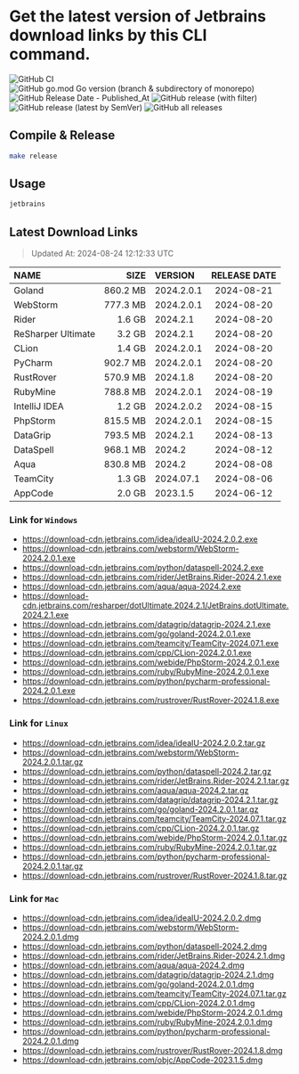# Get the latest version of Jetbrains download links by this CLI command.

![GitHub CI](https://github.com/designinlife/jetbrains/actions/workflows/ci.yml/badge.svg)
![GitHub go.mod Go version (branch & subdirectory of monorepo)](https://img.shields.io/github/go-mod/go-version/designinlife/jetbrains/master)
![GitHub Release Date - Published_At](https://img.shields.io/github/release-date/designinlife/jetbrains)
![GitHub release (with filter)](https://img.shields.io/github/v/release/designinlife/jetbrains)
![GitHub release (latest by SemVer)](https://img.shields.io/github/downloads/designinlife/jetbrains/v1.1.10/total)
![GitHub all releases](https://img.shields.io/github/downloads/designinlife/jetbrains/total)

## Compile & Release

```bash
make release
```

## Usage

```bash
jetbrains
```

## Latest Download Links

> Updated At: 2024-08-24 12:12:33 UTC

| NAME | SIZE | VERSION | RELEASE DATE |
| :-- | --: | :-- | :--: |
| Goland | 860.2 MB | 2024.2.0.1 | 2024-08-21 |
| WebStorm | 777.3 MB | 2024.2.0.1 | 2024-08-20 |
| Rider | 1.6 GB | 2024.2.1 | 2024-08-20 |
| ReSharper Ultimate | 3.2 GB | 2024.2.1 | 2024-08-20 |
| CLion | 1.4 GB | 2024.2.0.1 | 2024-08-20 |
| PyCharm | 902.7 MB | 2024.2.0.1 | 2024-08-20 |
| RustRover | 570.9 MB | 2024.1.8 | 2024-08-20 |
| RubyMine | 788.8 MB | 2024.2.0.1 | 2024-08-19 |
| IntelliJ IDEA | 1.2 GB | 2024.2.0.2 | 2024-08-15 |
| PhpStorm | 815.5 MB | 2024.2.0.1 | 2024-08-15 |
| DataGrip | 793.5 MB | 2024.2.1 | 2024-08-13 |
| DataSpell | 968.1 MB | 2024.2 | 2024-08-12 |
| Aqua | 830.8 MB | 2024.2 | 2024-08-08 |
| TeamCity | 1.3 GB | 2024.07.1 | 2024-08-06 |
| AppCode | 2.0 GB | 2023.1.5 | 2024-06-12 |

### Link for `Windows`

* <https://download-cdn.jetbrains.com/idea/ideaIU-2024.2.0.2.exe>
* <https://download-cdn.jetbrains.com/webstorm/WebStorm-2024.2.0.1.exe>
* <https://download-cdn.jetbrains.com/python/dataspell-2024.2.exe>
* <https://download-cdn.jetbrains.com/rider/JetBrains.Rider-2024.2.1.exe>
* <https://download-cdn.jetbrains.com/aqua/aqua-2024.2.exe>
* <https://download-cdn.jetbrains.com/resharper/dotUltimate.2024.2.1/JetBrains.dotUltimate.2024.2.1.exe>
* <https://download-cdn.jetbrains.com/datagrip/datagrip-2024.2.1.exe>
* <https://download-cdn.jetbrains.com/go/goland-2024.2.0.1.exe>
* <https://download-cdn.jetbrains.com/teamcity/TeamCity-2024.07.1.exe>
* <https://download-cdn.jetbrains.com/cpp/CLion-2024.2.0.1.exe>
* <https://download-cdn.jetbrains.com/webide/PhpStorm-2024.2.0.1.exe>
* <https://download-cdn.jetbrains.com/ruby/RubyMine-2024.2.0.1.exe>
* <https://download-cdn.jetbrains.com/python/pycharm-professional-2024.2.0.1.exe>
* <https://download-cdn.jetbrains.com/rustrover/RustRover-2024.1.8.exe>

### Link for `Linux`

* <https://download-cdn.jetbrains.com/idea/ideaIU-2024.2.0.2.tar.gz>
* <https://download-cdn.jetbrains.com/webstorm/WebStorm-2024.2.0.1.tar.gz>
* <https://download-cdn.jetbrains.com/python/dataspell-2024.2.tar.gz>
* <https://download-cdn.jetbrains.com/rider/JetBrains.Rider-2024.2.1.tar.gz>
* <https://download-cdn.jetbrains.com/aqua/aqua-2024.2.tar.gz>
* <https://download-cdn.jetbrains.com/datagrip/datagrip-2024.2.1.tar.gz>
* <https://download-cdn.jetbrains.com/go/goland-2024.2.0.1.tar.gz>
* <https://download-cdn.jetbrains.com/teamcity/TeamCity-2024.07.1.tar.gz>
* <https://download-cdn.jetbrains.com/cpp/CLion-2024.2.0.1.tar.gz>
* <https://download-cdn.jetbrains.com/webide/PhpStorm-2024.2.0.1.tar.gz>
* <https://download-cdn.jetbrains.com/ruby/RubyMine-2024.2.0.1.tar.gz>
* <https://download-cdn.jetbrains.com/python/pycharm-professional-2024.2.0.1.tar.gz>
* <https://download-cdn.jetbrains.com/rustrover/RustRover-2024.1.8.tar.gz>

### Link for `Mac`

* <https://download-cdn.jetbrains.com/idea/ideaIU-2024.2.0.2.dmg>
* <https://download-cdn.jetbrains.com/webstorm/WebStorm-2024.2.0.1.dmg>
* <https://download-cdn.jetbrains.com/python/dataspell-2024.2.dmg>
* <https://download-cdn.jetbrains.com/rider/JetBrains.Rider-2024.2.1.dmg>
* <https://download-cdn.jetbrains.com/aqua/aqua-2024.2.dmg>
* <https://download-cdn.jetbrains.com/datagrip/datagrip-2024.2.1.dmg>
* <https://download-cdn.jetbrains.com/go/goland-2024.2.0.1.dmg>
* <https://download-cdn.jetbrains.com/teamcity/TeamCity-2024.07.1.tar.gz>
* <https://download-cdn.jetbrains.com/cpp/CLion-2024.2.0.1.dmg>
* <https://download-cdn.jetbrains.com/webide/PhpStorm-2024.2.0.1.dmg>
* <https://download-cdn.jetbrains.com/ruby/RubyMine-2024.2.0.1.dmg>
* <https://download-cdn.jetbrains.com/python/pycharm-professional-2024.2.0.1.dmg>
* <https://download-cdn.jetbrains.com/rustrover/RustRover-2024.1.8.dmg>
* <https://download-cdn.jetbrains.com/objc/AppCode-2023.1.5.dmg>
